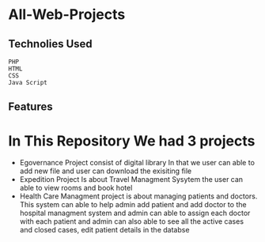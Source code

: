 # All-Web-Projects
## Technolies Used
    PHP
    HTML
    CSS
    Java Script
## Features
# In This Repository We had 3 projects 
- Egovernance Project consist of digital library In that we user can able to add new file and user can download the exisiting file 
- Expedition Project Is about Travel Managment Sysytem the user can able to view rooms and book hotel 
- Health Care Managment project is about managing patients and doctors. This system can able to help admin add patient and add doctor to the hospital managment system and admin can able to assign each doctor with each patient and admin can also able to see all the active cases and closed cases, edit patient details in the databse  
 



